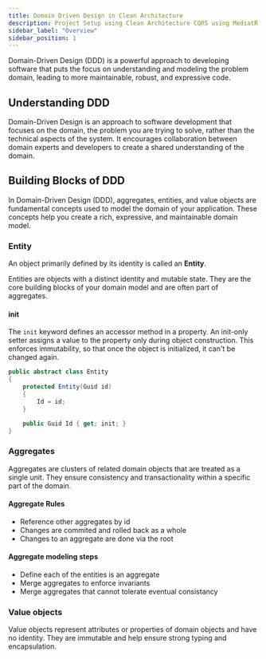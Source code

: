 ```yaml
---
title: Domain Driven Design in Clean Architecture
description: Project Setup using Clean Architecture CQRS using MediatR
sidebar_label: "Overview"
sidebar_position: 1
---
```


Domain-Driven Design (DDD) is a powerful approach to developing software that puts the focus on understanding and modeling the problem domain, leading to more maintainable, robust, and expressive code.

## Understanding DDD

Domain-Driven Design is an approach to software development that focuses on the domain, the problem you are trying to solve, rather than the technical aspects of the system. It encourages collaboration between domain experts and developers to create a shared understanding of the domain.

## Building Blocks of DDD

In Domain-Driven Design (DDD), aggregates, entities, and value objects are fundamental concepts used to model the domain of your application. These concepts help you create a rich, expressive, and maintainable domain model.

### Entity

An object primarily defined by its identity is called an **Entity**.

Entities are objects with a distinct identity and mutable state. They are the core building blocks of your domain model and are often part of aggregates.

#### init

The `init` keyword defines an accessor method in a property. An init-only setter assigns a value to the property only during object construction. This enforces immutability, so that once the object is initialized, it can't be changed again.

```csharp
public abstract class Entity
{
    protected Entity(Guid id)
    {
        Id = id;
    }

    public Guid Id { get; init; }
}
```

### Aggregates

Aggregates are clusters of related domain objects that are treated as a single unit. They ensure consistency and transactionality within a specific part of the domain.

#### Aggregate Rules

- Reference other aggregates by id
- Changes are commited and rolled back as a whole
- Changes to an aggregate are done via the root

#### Aggregate modeling steps

- Define each of the entities is an aggregate
- Merge aggregates to enforce invariants
- Merge aggregates that cannot tolerate eventual consistancy

### Value objects

Value objects represent attributes or properties of domain objects and have no identity. They are immutable and help ensure strong typing and encapsulation.
